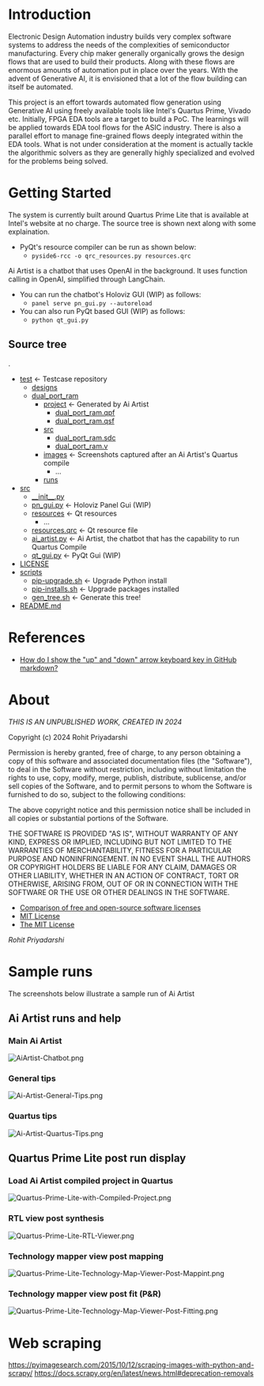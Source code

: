 # Introduction 
Electronic Design Automation industry builds very complex software systems to address the needs of the complexities of semiconductor manufacturing. Every chip maker generally organically grows the design flows that are used to build their products. Along with these flows are enormous amounts of automation put in place over the years. With the advent of Generative AI, it is envisioned that a lot of the flow building can itself be automated. 

This project is an effort towards automated flow generation using Generative AI using freely available tools like Intel's Quartus Prime, Vivado etc. Initially, FPGA EDA tools are a target to build a PoC. The learnings will be applied towards EDA tool flows for the ASIC industry. There is also a parallel effort to manage fine-grained flows deeply integrated within the EDA tools. What is not under consideration at the moment is actually tackle the algorithmic solvers as they are generally highly specialized and evolved for the problems being solved. 

# Getting Started
The system is currently built around Quartus Prime Lite that is available at Intel's website at no charge. The source tree is shown next along with some explaination.
* PyQt's resource compiler can be run as shown below: 
  * ```pyside6-rcc -o qrc_resources.py resources.qrc``` 

Ai Artist is a chatbot that uses OpenAI in the background. It uses function calling in OpenAI, simplified through LangChain. 
* You can run the chatbot's Holoviz GUI (WIP) as follows:
  * ```panel serve pn_gui.py --autoreload```
* You can also run PyQt based GUI (WIP) as follows:
  * ```python qt_gui.py```

## Source tree
.
 * [test](./test) &#8592; Testcase repository
   * [designs](./test/designs)
   * [dual_port_ram](./test/designs/dual_port_ram)
     * [project](./test/designs/dual_port_ram/project) &#8592; Generated by Ai Artist
       * [dual_port_ram.qpf](./test/designs/dual_port_ram/project/dual_port_ram.qpf)
       * [dual_port_ram.qsf](./test/designs/dual_port_ram/project/dual_port_ram.qsf)
     * [src](./test/designs/dual_port_ram/src)
       * [dual_port_ram.sdc](./test/designs/dual_port_ram/src/dual_port_ram.sdc)
       * [dual_port_ram.v](./test/designs/dual_port_ram/src/dual_port_ram.v)
     * [images](./test/designs/dual_port_ram/images) &#8592; Screenshots captured after an Ai Artist's Quartus compile
       * ...
     * [runs](./test/designs/dual_port_ram/runs)
 * [src](./src)
   * [\_\_init\_\_.py](./src/__init__.py)
   * [pn_gui.py](./src/pn_gui.py) &#8592; Holoviz Panel Gui (WIP)
   * [resources](./src/resources) &#8592; Qt resources
     * ...
   * [resources.qrc](./src/resources.qrc) &#8592; Qt resource file
   * [ai_artist.py](./src/ai_artist.py) &#8592; Ai Artist, the chatbot that has the capability to run Quartus Compile
   * [qt_gui.py](./src/qt_gui.py) &#8592; PyQt Gui (WIP)
 * [LICENSE](./LICENSE)
 * [scripts](./scripts)
   * [pip-upgrade.sh](./scripts/pip-upgrade.sh) &#8592; Upgrade Python install
   * [pip-installs.sh](./scripts/pip-installs.sh) &#8592; Upgrade packages installed
   * [gen_tree.sh](./scripts/gen_tree.sh) &#8592; Generate this tree!
 * [README.md](./README.md)

# References
* [How do I show the "up" and "down" arrow keyboard key in GitHub markdown?](https://stackoverflow.com/questions/54954544/how-do-i-show-the-up-and-down-arrow-keyboard-key-in-github-markdown)

# About
*THIS IS AN UNPUBLISHED WORK, CREATED IN 2024*
 
Copyright (c) 2024 Rohit Priyadarshi

Permission is hereby granted, free of charge, to any person obtaining a copy of this software and associated documentation files (the "Software"), to deal in the Software without restriction, including without limitation the rights to use, copy, modify, merge, publish, distribute, sublicense, and/or sell copies of the Software, and to permit persons to whom the Software is furnished to do so, subject to the following conditions:

The above copyright notice and this permission notice shall be included in all copies or substantial portions of the Software.

THE SOFTWARE IS PROVIDED "AS IS", WITHOUT WARRANTY OF ANY KIND, EXPRESS OR IMPLIED, INCLUDING BUT NOT LIMITED TO THE WARRANTIES OF MERCHANTABILITY, FITNESS FOR A PARTICULAR PURPOSE AND NONINFRINGEMENT. IN NO EVENT SHALL THE AUTHORS OR COPYRIGHT HOLDERS BE LIABLE FOR ANY CLAIM, DAMAGES OR OTHER LIABILITY, WHETHER IN AN ACTION OF CONTRACT, TORT OR OTHERWISE, ARISING FROM, OUT OF OR IN CONNECTION WITH THE SOFTWARE OR THE USE OR OTHER DEALINGS IN THE SOFTWARE.

- [Comparison of free and open-source software licenses](https://en.wikipedia.org/wiki/Comparison_of_free_and_open-source_software_licenses)
- [MIT License](https://en.wikipedia.org/wiki/MIT_License)
- [The MIT License](https://opensource.org/licenses/MIT)

_Rohit Priyadarshi_

# Sample runs
The screenshots below illustrate a sample run of Ai Artist
## Ai Artist runs and help
### Main Ai Artist 
![AiArtist-Chatbot.png](./test/designs/dual_port_ram/images/AiArtist-Chatbot.png)
### General tips
![Ai-Artist-General-Tips.png](./test/designs/dual_port_ram/images/Ai-Artist-General-Tips.png)
### Quartus tips
![Ai-Artist-Quartus-Tips.png](./test/designs/dual_port_ram/images/Ai-Artist-Quartus-Tips.png)
## Quartus Prime Lite post run display
### Load Ai Artist compiled project in Quartus
![Quartus-Prime-Lite-with-Compiled-Project.png](./test/designs/dual_port_ram/images/Quartus-Prime-Lite-with-Compiled-Project.png)
### RTL view post synthesis
![Quartus-Prime-Lite-RTL-Viewer.png](./test/designs/dual_port_ram/images/Quartus-Prime-Lite-RTL-Viewer.png)
### Technology mapper view post mapping
![Quartus-Prime-Lite-Technology-Map-Viewer-Post-Mappint.png](./test/designs/dual_port_ram/images/Quartus-Prime-Lite-Technology-Map-Viewer-Post-Mappint.png)
### Technology mapper view post fit (P&R)
![Quartus-Prime-Lite-Technology-Map-Viewer-Post-Fitting.png](./test/designs/dual_port_ram/images/Quartus-Prime-Lite-Technology-Map-Viewer-Post-Fitting.png)

# Web scraping
https://pyimagesearch.com/2015/10/12/scraping-images-with-python-and-scrapy/
https://docs.scrapy.org/en/latest/news.html#deprecation-removals